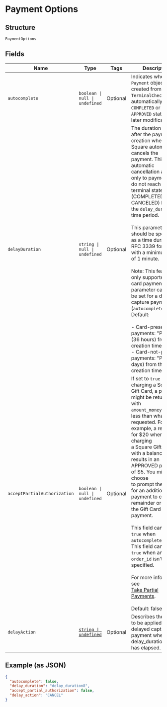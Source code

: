 
# Payment Options

## Structure

`PaymentOptions`

## Fields

| Name | Type | Tags | Description |
|  --- | --- | --- | --- |
| `autocomplete` | `boolean \| null \| undefined` | Optional | Indicates whether the `Payment` objects created from this `TerminalCheckout` are automatically<br>`COMPLETED` or left in an `APPROVED` state for later modification. |
| `delayDuration` | `string \| null \| undefined` | Optional | The duration of time after the payment's creation when Square automatically cancels the<br>payment. This automatic cancellation applies only to payments that do not reach a terminal state<br>(COMPLETED or CANCELED) before the `delay_duration` time period.<br><br>This parameter should be specified as a time duration, in RFC 3339 format, with a minimum value<br>of 1 minute.<br><br>Note: This feature is only supported for card payments. This parameter can only be set for a delayed<br>capture payment (`autocomplete=false`).<br>Default:<br><br>- Card-present payments: "PT36H" (36 hours) from the creation time.<br>- Card-not-present payments: "P7D" (7 days) from the creation time. |
| `acceptPartialAuthorization` | `boolean \| null \| undefined` | Optional | If set to `true` and charging a Square Gift Card, a payment might be returned with<br>`amount_money` equal to less than what was requested. For example, a request for $20 when charging<br>a Square Gift Card with a balance of $5 results in an APPROVED payment of $5. You might choose<br>to prompt the buyer for an additional payment to cover the remainder or cancel the Gift Card<br>payment.<br><br>This field cannot be `true` when `autocomplete = true`.<br>This field cannot be `true` when an `order_id` isn't specified.<br><br>For more information, see<br>[Take Partial Payments](https://developer.squareup.com/docs/payments-api/take-payments/card-payments/partial-payments-with-gift-cards).<br><br>Default: false |
| `delayAction` | [`string \| undefined`](../../doc/models/payment-options-delay-action.md) | Optional | Describes the action to be applied to a delayed capture payment when the delay_duration<br>has elapsed. |

## Example (as JSON)

```json
{
  "autocomplete": false,
  "delay_duration": "delay_duration8",
  "accept_partial_authorization": false,
  "delay_action": "CANCEL"
}
```

